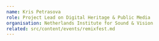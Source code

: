 ```yaml
---
name: Kris Petrasova
role: Project Lead on Digital Heritage & Public Media
organisation: Netherlands Institute for Sound & Vision
related: src/content/events/remixfest.md
---
```


